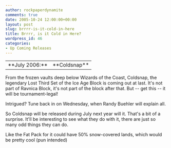 ```yaml
---
author: rockpaperdynamite
comments: true
date: 2005-10-24 12:00:00+00:00
layout: post
slug: brrrr-is-it-cold-in-here
title: Brrrr, is it Cold in Here?
wordpress_id: 46
categories:
- Up Coming Releases
---
```


<table >
<tr >

<td >**July 2006:**
</td>

<td >**Coldsnap**
</td>
</tr>
</table>
From the frozen vaults deep below Wizards of the Coast, Coldsnap, the legendary Lost Third Set of the Ice Age Block is coming out at last. It's not part of Ravnica Block, it's not part of the block after that. But -- get this -- it will be tournament-legal!

Intrigued? Tune back in on Wednesday, when Randy Buehler will explain all.

So Coldsnap will be released during July next year will it. That's a bit of a surprise. It'll be interesting to see what they do with it, there are just so many odd things they can do.

Like the Fat Pack for it could have 50% snow-covered lands, which would be pretty cool (pun intended)

